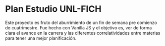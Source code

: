 # Plan Estudio UNL-FICH

Este proyecto es fruto del aburrimiento de un fin de semana pre comienzo de cuatrimestre. Fue hecho con Vanilla JS y el objetivo es, ver de forma clara el avance en la carrera y las diferentes correlatividades entre materias para tener una mejor planificación.
